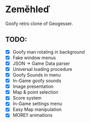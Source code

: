 # Zeměhleď

Goofy retro clone of Geogesser.

## TODO:

- [X] Goofy man rotating in background
- [X] Fake window menus
- [X] JSON -> Game Data parser
- [X] Universal loading procedure
- [X] Goofy Sounds in menu
- [X] In-Game goofy sounds
- [X] Image presentation
- [X] Map & point selection
- [X] Score system
- [X] In-Game settings menu
- [X] Easy Map manipulation
- [X] MORE!! animations
